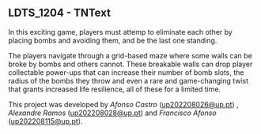 ## LDTS_1204 - TNText

  In this exciting game, players must attemp to eliminate each other by placing bombs and avoiding them, and be the last one standing. 
  
  The players navigate through a grid-based maze where some walls can be broke by bombs and others cannot. These breakable walls can drop player collectable power-ups that can increase their number of bomb slots, the radius of the bombs they throw and even a rare and game-changing twist that grants increased life resilience, all of these for a limited time.
  
  This project was developed by *Afonso Castro* (up202208026@up.pt) , *Alexandre Ramos* (up202208028@up.pt) and *Francisco Afonso* (up202208115@up.pt).

